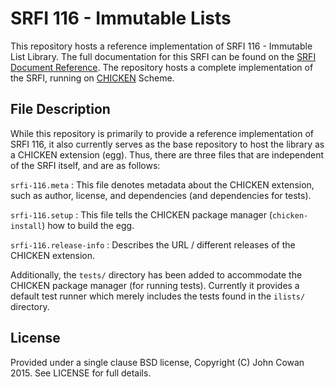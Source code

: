 # SRFI 116 - Immutable Lists

This repository hosts a reference implementation of SRFI 116 - Immutable List
Library. The full documentation for this SRFI can be found on the [SRFI
Document Reference](http://srfi.schemers.org/srfi-116/). The repository hosts a
complete implementation of the SRFI, running on [CHICKEN](http://call-cc.org)
Scheme.

## File Description

While this repository is primarily to provide a reference implementation of
SRFI 116, it also currently serves as the base repository to host the library
as a CHICKEN extension (egg). Thus, there are three files that are independent
of the SRFI itself, and are as follows:

`srfi-116.meta` : This file denotes metadata about the CHICKEN extension, such
as author, license, and dependencies (and dependencies for tests).

`srfi-116.setup` : This file tells the CHICKEN package manager
(`chicken-install`) how to build the egg.

`srfi-116.release-info` : Describes the URL / different releases of the CHICKEN
extension.

Additionally, the `tests/` directory has been added to accommodate the CHICKEN
package manager (for running tests). Currently it provides a default test
runner which merely includes the tests found in the `ilists/` directory.

## License

Provided under a single clause BSD license, Copyright (C) John Cowan 2015. See
LICENSE for full details.
